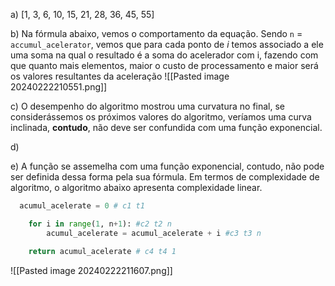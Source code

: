 a) [1, 3, 6, 10, 15, 21, 28, 36, 45, 55]

b)
Na fórmula abaixo, vemos o comportamento da equação. Sendo `n` = `accumul_acelerator`, vemos que para cada ponto de *i* temos associado a ele uma soma na qual o resultado é a soma do acelerador com i, fazendo com que quanto mais elementos, maior o custo de processamento e maior será os valores resultantes da aceleração
![[Pasted image 20240222210551.png]]


c) O desempenho do algoritmo mostrou uma curvatura no final, se considerássemos os próximos valores do algoritmo, veríamos uma curva inclinada, **contudo**, não deve ser confundida com uma função exponencial. 


d)

e)
A função se assemelha com uma função exponencial, contudo, não pode ser definida dessa forma pela sua fórmula. Em termos de complexidade de algoritmo, o algoritmo abaixo apresenta complexidade linear.

```python
  acumul_acelerate = 0 # c1 t1 

    for i in range(1, n+1): #c2 t2 n
        acumul_acelerate = acumul_acelerate + i #c3 t3 n 

    return acumul_acelerate # c4 t4 1 
```
![[Pasted image 20240222211607.png]]

